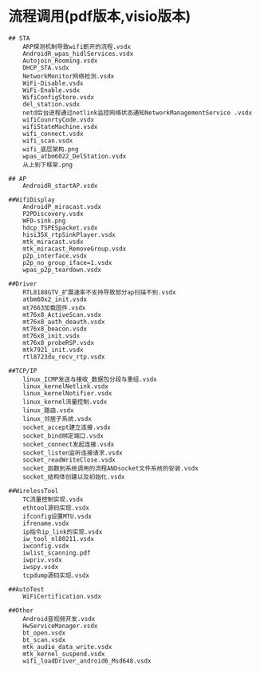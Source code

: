 # 流程调用(pdf版本,visio版本)  

	## STA
		ARP探测机制导致wifi断开的流程.vsdx
		AndroidR_wpas_hidlServices.vsdx
		Autojoin_Rooming.vsdx
		DHCP_STA.vsdx
		NetworkMonitor网络检测.vsdx
		WiFi-Disable.vsdx
		WiFi-Enable.vsdx
		WifiConfigStore.vsdx
		del_station.vsdx
		netd后台进程通过netlink监控网络状态通知NetworkManagementService .vsdx
		wifiCounrtyCode.vsdx
		wifiStateMachine.vsdx
		wifi_connect.vsdx
		wifi_scan.vsdx
		wifi_底层架构.png
		wpas_atbm6022_DelStation.vsdx
		从上到下框架.png
		
	## AP
		AndroidR_startAP.vsdx
		
	##WifiDisplay
		AndroidP_miracast.vsdx
		P2PDiscovery.vsdx
		WFD-sink.png
		hdcp_TSPESpacket.vsdx
		hisi35X_rtpSinkPlayer.vsdx
		mtk_miracast.vsdx
		mtk_miracast_RemoveGroup.vsdx
		p2p_interface.vsdx
		p2p_no_group_iface=1.vsdx
		wpas_p2p_teardown.vsdx
		
	##Driver	
		RTL8188GTV_扩展速率不支持导致部分ap扫描不到.vsdx
		atbm60x2_init.vsdx
		mt7663加载固件.vsdx
		mt76x8_ActiveScan.vsdx
		mt76x8_auth_deauth.vsdx
		mt76x8_beacon.vsdx
		mt76x8_init.vsdx
		mt76x8_probeRSP.vsdx
		mtk7921_init.vsdx
		rtl8723du_recv_rtp.vsdx
	
	##TCP/IP
		linux_ICMP发送与接收_数据包分段与重组.vsdx
		linux_kernelNetlink.vsdx
		linux_kernelNotifier.vsdx
		linux_kernel流量控制.vsdx
		linux_路由.vsdx
		linux_邻居子系统.vsdx
		socket_accept建立连接.vsdx
		socket_bind绑定端口.vsdx
		socket_connect发起连接.vsdx
		socket_listen监听连接请求.vsdx
		socket_readWriteClose.vsdx
		socket_函数到系统调用的流程ANDsocket文件系统的安装.vsdx
		socket_结构体创建以及初始化.vsdx
	
	##WirelessTool
		TC流量控制实现.vsdx
		ethtool源码实现.vsdx
		ifconfig设置MTU.vsdx
		ifrename.vsdx
		ip指令ip_link的实现.vsdx
		iw_tool_nl80211.vsdx
		iwconfig.vsdx
		iwlist_scanning.pdf
		iwpriv.vsdx
		iwspy.vsdx
		tcpdump源码实现.vsdx

	##AutoTest
		WiFiCertification.vsdx

	##Other
		Android音视频开发.vsdx
		HwServiceManager.vsdx
		bt_open.vsdx
		bt_scan.vsdx
		mtk_audio_data_write.vsdx
		mtk_kernel_suspend.vsdx
		wifi_loadDriver_android6_Msd648.vsdx
 


